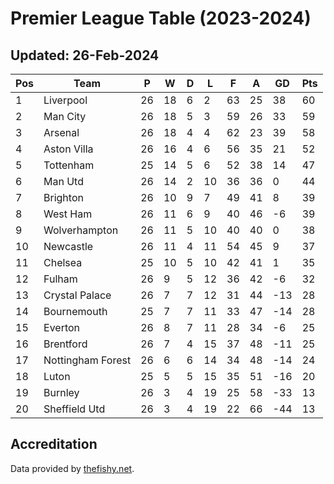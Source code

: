 # Premier League Table (2023-2024)
## Updated: 26-Feb-2024

| Pos | Team | P | W | D | L | F | A | GD | Pts |
| --- | --- | --- | --- | --- | --- | --- | --- | --- | --- |
| 1 | Liverpool | 26 | 18 | 6 | 2 | 63 | 25 | 38 | 60 |
| 2 | Man City | 26 | 18 | 5 | 3 | 59 | 26 | 33 | 59 |
| 3 | Arsenal | 26 | 18 | 4 | 4 | 62 | 23 | 39 | 58 |
| 4 | Aston Villa | 26 | 16 | 4 | 6 | 56 | 35 | 21 | 52 |
| 5 | Tottenham | 25 | 14 | 5 | 6 | 52 | 38 | 14 | 47 |
| 6 | Man Utd | 26 | 14 | 2 | 10 | 36 | 36 | 0 | 44 |
| 7 | Brighton | 26 | 10 | 9 | 7 | 49 | 41 | 8 | 39 |
| 8 | West Ham | 26 | 11 | 6 | 9 | 40 | 46 | -6 | 39 |
| 9 | Wolverhampton | 26 | 11 | 5 | 10 | 40 | 40 | 0 | 38 |
| 10 | Newcastle | 26 | 11 | 4 | 11 | 54 | 45 | 9 | 37 |
| 11 | Chelsea | 25 | 10 | 5 | 10 | 42 | 41 | 1 | 35 |
| 12 | Fulham | 26 | 9 | 5 | 12 | 36 | 42 | -6 | 32 |
| 13 | Crystal Palace | 26 | 7 | 7 | 12 | 31 | 44 | -13 | 28 |
| 14 | Bournemouth | 25 | 7 | 7 | 11 | 33 | 47 | -14 | 28 |
| 15 | Everton | 26 | 8 | 7 | 11 | 28 | 34 | -6 | 25 |
| 16 | Brentford | 26 | 7 | 4 | 15 | 37 | 48 | -11 | 25 |
| 17 | Nottingham Forest | 26 | 6 | 6 | 14 | 34 | 48 | -14 | 24 |
| 18 | Luton | 25 | 5 | 5 | 15 | 35 | 51 | -16 | 20 |
| 19 | Burnley | 26 | 3 | 4 | 19 | 25 | 58 | -33 | 13 |
| 20 | Sheffield Utd | 26 | 3 | 4 | 19 | 22 | 66 | -44 | 13 |

## Accreditation 

Data provided by [thefishy.net](https://www.thefishy.net/).
